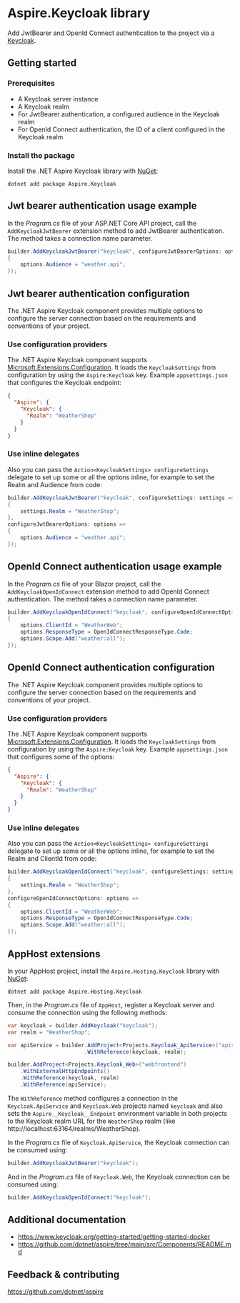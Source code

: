 # Aspire.Keycloak library

Add JwtBearer and OpenId Connect authentication to the project via a [Keycloak](https://www.keycloak.org).

## Getting started

### Prerequisites

- A Keycloak server instance
- A Keycloak realm
- For JwtBearer authentication, a configured audience in the Keycloak realm
- For OpenId Connect authentication, the ID of a client configured in the Keycloak realm

### Install the package

Install the .NET Aspire Keycloak library with [NuGet](https://www.nuget.org):

```dotnetcli
dotnet add package Aspire.Keycloak
```

## Jwt bearer authentication usage example

In the _Program.cs_ file of your ASP.NET Core API project, call the `AddKeycloakJwtBearer` extension method to add JwtBearer authentication. The method takes a connection name parameter.

```csharp
builder.AddKeycloakJwtBearer("keycloak", configureJwtBearerOptions: options =>
{
    options.Audience = "weather.api";
});
```

## Jwt bearer authentication configuration

The .NET Aspire Keycloak component provides multiple options to configure the server connection based on the requirements and conventions of your project.

### Use configuration providers

The .NET Aspire Keycloak component supports [Microsoft.Extensions.Configuration](https://learn.microsoft.com/dotnet/api/microsoft.extensions.configuration). It loads the `KeycloakSettings` from configuration by using the `Aspire:Keycloak` key. Example `appsettings.json` that configures the Keycloak endpoint:
```json
{
  "Aspire": {
    "Keycloak": {
      "Realm": "WeatherShop"
    }
  }
}
```

### Use inline delegates

Also you can pass the `Action<KeycloakSettings> configureSettings` delegate to set up some or all the options inline, for example to set the Realm and Audience from code:

```csharp
builder.AddKeycloakJwtBearer("keycloak", configureSettings: settings =>
{
    settings.Realm = "WeatherShop";
},
configureJwtBearerOptions: options =>
{
    options.Audience = "weather.api";
});
```

## OpenId Connect authentication usage example

In the _Program.cs_ file of your Blazor project, call the `AddKeycloakOpenIdConnect` extension method to add OpenId Connect authentication. The method takes a connection name parameter.

```csharp
builder.AddKeycloakOpenIdConnect("keycloak", configureOpenIdConnectOptions: options =>
{
    options.ClientId = "WeatherWeb";
    options.ResponseType = OpenIdConnectResponseType.Code;
    options.Scope.Add("weather:all");
});
```

## OpenId Connect authentication configuration

The .NET Aspire Keycloak component provides multiple options to configure the server connection based on the requirements and conventions of your project.

### Use configuration providers

The .NET Aspire Keycloak component supports [Microsoft.Extensions.Configuration](https://learn.microsoft.com/dotnet/api/microsoft.extensions.configuration). It loads the `KeycloakSettings` from configuration by using the `Aspire:Keycloak` key. Example `appsettings.json` that configures some of the options:
```json
{
  "Aspire": {
    "Keycloak": {
      "Realm": "WeatherShop"
    }
  }
}
```

### Use inline delegates

Also you can pass the `Action<KeycloakSettings> configureSettings` delegate to set up some or all the options inline, for example to set the Realm and ClientId from code:

```csharp
builder.AddKeycloakOpenIdConnect("keycloak", configureSettings: settings =>
{
    settings.Realm = "WeatherShop";
},
configureOpenIdConnectOptions: options =>
{
    options.ClientId = "WeatherWeb";
    options.ResponseType = OpenIdConnectResponseType.Code;
    options.Scope.Add("weather:all");
});
```

## AppHost extensions

In your AppHost project, install the `Aspire.Hosting.Keycloak` library with [NuGet](https://www.nuget.org):

```dotnetcli
dotnet add package Aspire.Hosting.Keycloak
```

Then, in the _Program.cs_ file of `AppHost`, register a Keycloak server and consume the connection using the following methods:

```csharp
var keycloak = builder.AddKeycloak("keycloak");
var realm = "WeatherShop";

var apiService = builder.AddProject<Projects.Keycloak_ApiService>("apiservice")
                        .WithReference(keycloak, realm);

builder.AddProject<Projects.Keycloak_Web>("webfrontend")
    .WithExternalHttpEndpoints()
    .WithReference(keycloak, realm)
    .WithReference(apiService);
```

The `WithReference` method configures a connection in the `Keycloak.ApiService` and `Keycloak.Web` projects named `keycloak` and also sets the `Aspire__Keycloak__Endpoint` environment variable in both projects to the Keycloak realm URL for the `WeatherShop` realm (like http://localhost:63164/realms/WeatherShop).

In the _Program.cs_ file of `Keycloak.ApiService`, the Keycloak connection can be consumed using:

```csharp
builder.AddKeycloakJwtBearer("keycloak");
```

And in the _Program.cs_ file of `Keycloak.Web`, the Keycloak connection can be consumed using:

```csharp
builder.AddKeycloakOpenIdConnect("keycloak");
```

## Additional documentation

* https://www.keycloak.org/getting-started/getting-started-docker
* https://github.com/dotnet/aspire/tree/main/src/Components/README.md

## Feedback & contributing

https://github.com/dotnet/aspire


